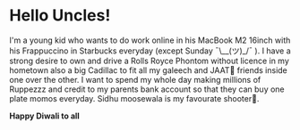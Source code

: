 # Hello Uncles!
I'm a young kid who wants to do work online in his MacBook M2 16inch with his Frappuccino in Starbucks everyday (except Sunday ¯\\__(ツ)_/¯ ). I have a strong desire to own and drive a Rolls Royce Phontom without licence in my hometown also a big Cadillac to fit all my galeech and JAAT🔫 friends inside one over the other. I want to spend my whole day making millions of Ruppezzz and credit to my parents bank account so that they can buy one plate momos everyday. Sidhu moosewala is my favourate shooter🤭.

****Happy Diwali to all****

<!---
Shalin0003/Shalin0003 is a ✨ special ✨ repository because its `README.md` (this file) appears on your GitHub profile.
You can click the Preview link to take a look at your changes.
--->

